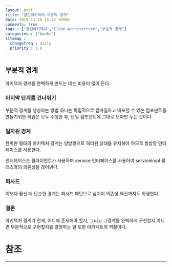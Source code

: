 ```yaml
---
layout: post
title: "클린아키텍쳐-부분적 경계"
date: 2019-11-28 15:23 +0900
comments: true
tags : ["클린아키텍쳐","Clean Architecture","부분적 경계"]
categories : ["books"]
sitemap :
  changefreq : daily
  priority : 1.0
---
```


## 부분적 경계

아키텍처 경계를 완벽하게 만드는 데는 비용이 많이 든다.

### 마지막 단계를 건너뛰기

부분적 경계를 생성하는 방법 하나는 독립적으로 컴파일하고 배포할 수 있는 컴포넌트를 만들기위한 작업은 모두 수행한 후,
단일 컴포넌트에 그대로 모아만 두는 것이다.

### 일차원 경계

완벽한 형태의 아키텍처 경계는 양방향으로 격리된 상태를 유지해야 하므로 쌍방향 인터페이스를 사용한다.

인터페이스는 클라이언트가 사용하며 service 인터페이스를 사용하여 serviceImpl 클래스와의 의존성을 끊어낸다.

### 퍼사드

이보다 훨신 더 단순한 경계는 퍼사드 패턴으로 심지어 의존성 역전까지도 희생한다.

### 결론

아키텍처 경계가 언제, 어디에 존재해야 할지, 그리고 그경계를 완벽하게 구현할지 아니면 부분적으로 구현할지를 결정하는 일 또한 아키텍트의 역활이다.

# 참조
-----


